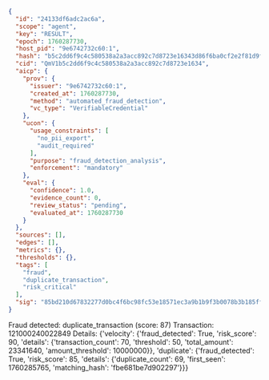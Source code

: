 ```json
{
  "id": "24133df6adc2ac6a",
  "scope": "agent",
  "key": "RESULT",
  "epoch": 1760287730,
  "host_pid": "9e6742732c60:1",
  "hash": "b5c2dd6f9c4c580538a2a3acc892c7d8723e16343d86f6ba0cf2e2f81d9f274d",
  "cid": "QmV1b5c2dd6f9c4c580538a2a3acc892c7d8723e1634",
  "aicp": {
    "prov": {
      "issuer": "9e6742732c60:1",
      "created_at": 1760287730,
      "method": "automated_fraud_detection",
      "vc_type": "VerifiableCredential"
    },
    "ucon": {
      "usage_constraints": [
        "no_pii_export",
        "audit_required"
      ],
      "purpose": "fraud_detection_analysis",
      "enforcement": "mandatory"
    },
    "eval": {
      "confidence": 1.0,
      "evidence_count": 0,
      "review_status": "pending",
      "evaluated_at": 1760287730
    }
  },
  "sources": [],
  "edges": [],
  "metrics": {},
  "thresholds": {},
  "tags": [
    "fraud",
    "duplicate_transaction",
    "risk_critical"
  ],
  "sig": "85bd210d67832277d0bc4f6bc98fc53e18571ec3a9b1b9f3b0078b3b185ff808"
}
```

Fraud detected: duplicate_transaction (score: 87)
Transaction: 121000240022849
Details: {'velocity': {'fraud_detected': True, 'risk_score': 90, 'details': {'transaction_count': 70, 'threshold': 50, 'total_amount': 23341640, 'amount_threshold': 10000000}}, 'duplicate': {'fraud_detected': True, 'risk_score': 85, 'details': {'duplicate_count': 69, 'first_seen': 1760285765, 'matching_hash': 'fbe681be7d902297'}}}